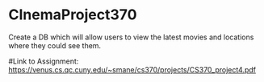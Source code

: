# CInemaProject370
Create a DB which will allow users to view the latest movies and locations where they could see them. 

#Link to Assignment:
https://venus.cs.qc.cuny.edu/~smane/cs370/projects/CS370_project4.pdf
